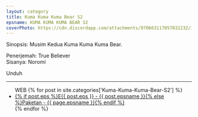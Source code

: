 ```yaml
---
layout: category
title: Kuma Kuma Kuma Bear S2
epsname: KUMA KUMA KUMA BEAR S2
coverPhoto: https://cdn.discordapp.com/attachments/970663117057032232/1094407129823187004/mpv-shot0237.jpg
---
```


Sinopsis: Musim Kedua Kuma Kuma Kuma Bear.

Penerjemah: True Believer<br>
Sisanya: Noromi

Unduh

---
  <ul>
  WEB
    {% for post in site.categories['Kuma-Kuma-Kuma-Bear-S2'] %}
  <li><a class="white pinkhover" href="{{ site.baseurl }}{{ post.url }}">{% if post.eps %}E{{ post.eps }} - {{ post.epsname }}{% else %}Paketan - {{ page.epsname }}{% endif %}</a></li>
  {% endfor %}
  </ul>